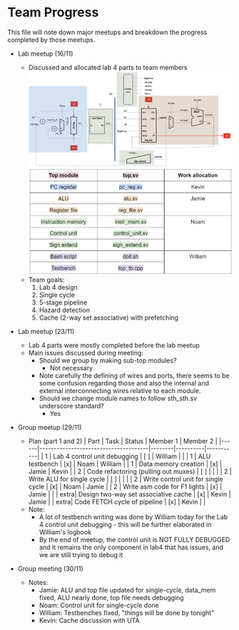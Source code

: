 # Team Progress

This file will note down major meetups and breakdown the progress completed by those meetups.

- Lab meetup (16/11)
  - Discussed and allocated lab 4 parts to team members
    ![Alt text](../images/lab4_design.png)
    ![Alt text](../images/lab4_allocation.png)
  - Team goals:
    1. Lab 4 design
    2. Single cycle
    3. 5-stage pipeline
    4. Hazard detection
    5. Cache (2-way set associative) with prefetching

- Lab meetup (23/11)
  - Lab 4 parts were mostly completed before the lab meetup
  - Main issues discussed during meeting:
    - Should we group by making sub-top modules?
      - Not necessary
    - Note carefully the defining of wires and ports, there seems to be some confusion regarding those and also the internal and external interconnecting wires relative to each module.
    - Should we change module names to follow sth_sth.sv underscore standard?
      - Yes

- Group meetup (29/11)
  - Plan (part 1 and 2)
    | Part | Task                                 | Status | Member 1 | Member 2  |
    |------|--------------------------------------|--------|----------|-----------|
    | 1    | Lab 4 control unit debugging         | [ ]    | William  |           |
    | 1    | ALU testbench                        | [x]    | Noam     | William   |
    | 1    | Data memory creation                 | [x]    | Jamie    | Kevin     |
    | 2    | Code refactoring (pulling out muxes) | [ ]    |          |           |
    | 2    | Write ALU for single cycle           | [ ]    |          |           |
    | 2    | Write control unit for single cycle  | [x]    | Noam     | Jamie     |
    | 2    | Write asm code for F1 lights         | [x]    | Jamie    |           |
    | extra| Design two-way set associative cache | [x]    | Kevin    | Jamie     |
    | extra| Code FETCH cycle of pipeline         | [x]    | Kevin    |           |
   - Note:
     - A lot of testbench writing was done by William today for the Lab 4 control unit debugging - this will be further elaborated in William's logbook
     - By the end of meetup, the control unit is NOT FULLY DEBUGGED and it remains the only component in lab4 that has issues, and we are still trying to debug it

- Group meeting (30/11)
  - Notes:
    - Jamie: ALU and top file updated for single-cycle, data_mem fixed, ALU nearly done, top file needs debugging
    - Noam: Control unit for single-cycle done
    - William: Testbenches fixed, "things will be done by tonight"
    - Kevin: Cache discussion with UTA